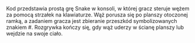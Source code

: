 
Kod przedstawia prostą grę Snake w konsoli, w której gracz steruje wężem za pomocą strzałek na klawiaturze. Wąż porusza się po planszy otoczonej ramką, a zadaniem gracza jest zbieranie przeszkód symbolizowanych znakiem #. Rozgrywka kończy się, gdy wąż uderzy w ścianę planszy lub wejdzie na swoje ciało.
